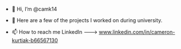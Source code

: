 - 👋 Hi, I’m @camk14
- 👀 Here are a few of the projects I worked on during university. 
 

- 📫 How to reach me LinkedIn ---> www.linkedin.com/in/cameron-kurtiak-b66567130


<!---
camk14/camk14 is a ✨ special ✨ repository because its `README.md` (this file) appears on your GitHub profile.
You can click the Preview link to take a look at your changes.
--->
